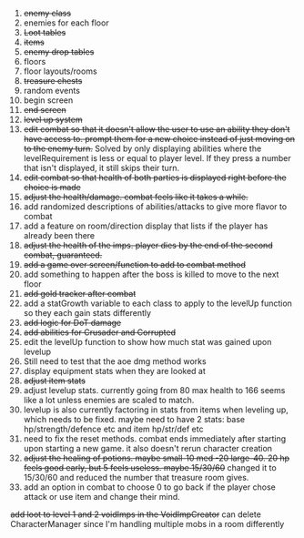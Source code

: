 1) ~~enemy class~~
2) enemies for each floor
3) ~~Loot tables~~
4) ~~items~~
5) ~~enemy drop tables~~
6) floors
7) floor layouts/rooms
8) ~~treasure chests~~
9) random events
10) begin screen
11) ~~end screen~~
12) ~~level up system~~
13) ~~edit combat so that it doesn't allow the user to use an ability they don't have access to. prompt them for a new choice instead of just moving on to the enemy turn.~~ Solved by only displaying abilities where the levelRequirement is less or equal to player level. If they press a number that isn't displayed, it still skips their turn. 
14) ~~edit combat so that health of both parties is displayed right before the choice is made~~
15) ~~adjust the health/damage. combat feels like it takes a while.~~ 
16) add randomized descriptions of abilities/attacks to give more flavor to combat
17) add a feature on room/direction display that lists if the player has already been there
18) ~~adjust the health of the imps. player dies by the end of the second combat, guaranteed.~~
19) ~~add a game over screen/function to add to combat method~~
20) add something to happen after the boss is killed to move to the next floor
21) ~~add gold tracker after combat~~
22) add a statGrowth variable to each class to apply to the levelUp function so they each gain stats differently
23) ~~add logic for DoT damage~~
24) ~~add abilities for Crusader and Corrupted~~
25) edit the levelUp function to show how much stat was gained upon levelup
26) Still need to test that the aoe dmg method works
27) display equipment stats when they are looked at
28) ~~adjust item stats~~
29) adjust levelup stats. currently going from 80 max health to 166 seems like a lot unless enemies are scaled to match.
30) levelup is also currently factoring in stats from items when leveling up, which needs to be fixed. maybe need to have 2 stats: base hp/strength/defence etc and item hp/str/def etc
31) need to fix the reset methods. combat ends immediately after starting upon starting a new game. it also doesn't rerun character creation
32) ~~adjust the healing of potions. maybe small-10 med -20 large-40. 20 hp feels good early, but 5 feels useless. maybe 15/30/60~~ changed it to 15/30/60 and reduced the number that treasure room gives.
33) add an option in combat to choose 0 to go back if the player chose attack or use item and change their mind.


~~add loot to level 1 and 2 voidImps in the VoidImpCreator~~
can delete CharacterManager since I'm handling multiple mobs in a room differently